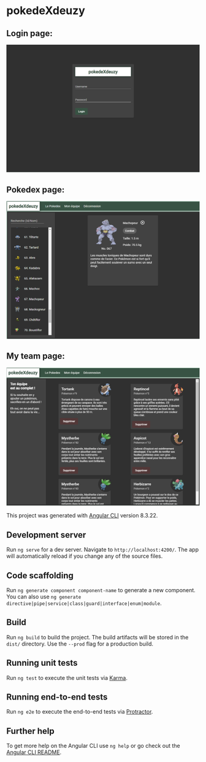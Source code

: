 # pokedeXdeuzy

## Login page:
![alt text](https://github.com/aymanous/pokedexdeuzy/blob/master/src/assets/img/screenshots/login.png)

## Pokedex page:
![alt text](https://github.com/aymanous/pokedexdeuzy/blob/master/src/assets/img/screenshots/pokedex.png)

## My team page:
![alt text](https://github.com/aymanous/pokedexdeuzy/blob/master/src/assets/img/screenshots/myteam.png)



This project was generated with [Angular CLI](https://github.com/angular/angular-cli) version 8.3.22.

## Development server

Run `ng serve` for a dev server. Navigate to `http://localhost:4200/`. The app will automatically reload if you change any of the source files.

## Code scaffolding

Run `ng generate component component-name` to generate a new component. You can also use `ng generate directive|pipe|service|class|guard|interface|enum|module`.

## Build

Run `ng build` to build the project. The build artifacts will be stored in the `dist/` directory. Use the `--prod` flag for a production build.

## Running unit tests

Run `ng test` to execute the unit tests via [Karma](https://karma-runner.github.io).

## Running end-to-end tests

Run `ng e2e` to execute the end-to-end tests via [Protractor](http://www.protractortest.org/).

## Further help

To get more help on the Angular CLI use `ng help` or go check out the [Angular CLI README](https://github.com/angular/angular-cli/blob/master/README.md).
